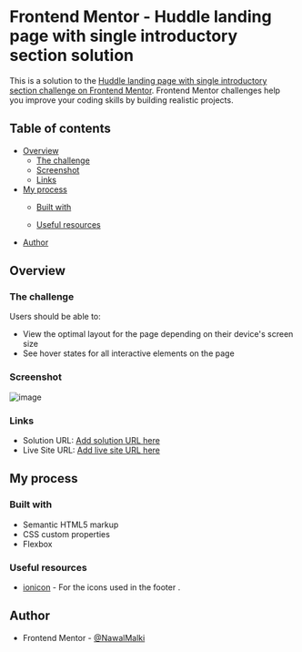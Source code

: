 # Frontend Mentor - Huddle landing page with single introductory section solution

This is a solution to the [Huddle landing page with single introductory section challenge on Frontend Mentor](https://www.frontendmentor.io/challenges/huddle-landing-page-with-a-single-introductory-section-B_2Wvxgi0). Frontend Mentor challenges help you improve your coding skills by building realistic projects. 

## Table of contents

- [Overview](#overview)
  - [The challenge](#the-challenge)
  - [Screenshot](#screenshot)
  - [Links](#links)
- [My process](#my-process)
  - [Built with](#built-with)

  - [Useful resources](#useful-resources)
- [Author](#author)



## Overview

### The challenge

Users should be able to:

- View the optimal layout for the page depending on their device's screen size
- See hover states for all interactive elements on the page

### Screenshot

![image](https://github.com/NawalMalki/Challenge6/assets/114352448/211c0b53-8399-4cf4-ac47-8c77f1963fbd)


### Links

- Solution URL: [Add solution URL here](https://your-solution-url.com)
- Live Site URL: [Add live site URL here](https://your-live-site-url.com)

## My process

### Built with

- Semantic HTML5 markup
- CSS custom properties
- Flexbox









### Useful resources

- [ionicon]([https://www.example.com](https://ionic.io/ionicons)) - For the icons used in the footer .




## Author


- Frontend Mentor - [@NawalMalki](https://www.frontendmentor.io/profile/NawalMalki)


